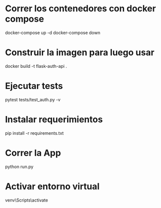 
# Correr los contenedores con docker compose
docker-compose up -d
docker-compose down

# Construir la imagen para luego usar
docker build -t flask-auth-api .

# Ejecutar tests
pytest tests/test_auth.py -v

# Instalar requerimientos
pip install -r requirements.txt

# Correr la App
python run.py

# Activar entorno virtual
venv\Scripts\activate
